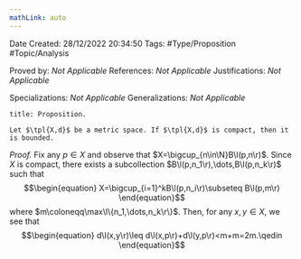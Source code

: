 ```yaml
---
mathLink: auto
---
```


<div class="topSpace"></div>

Date Created: 28/12/2022 20:34:50
Tags: #Type/Proposition #Topic/Analysis

Proved by: _Not Applicable_
References: _Not Applicable_
Justifications: _Not Applicable_

Specializations: _Not Applicable_
Generalizations: _Not Applicable_

``` ad-Proposition
title: Proposition.

Let $\tpl{X,d}$ be a metric space. If $\tpl{X,d}$ is compact, then it is bounded.

```

<i>Proof.</i> Fix any $p\in X$ and observe that $X=\bigcup_{n\in\N}B\l(p,n\r)$. Since $X$ is compact, there exists a subcollection $B\l(p,n_1\r),\dots,B\l(p,n_k\r)$ such that
$$\begin{equation}
    X=\bigcup_{i=1}^kB\l(p,n_i\r)\subseteq B\l(p,m\r)
\end{equation}$$
where $m\coloneqq\max\l\{n_1,\dots,n_k\r\}$. Then, for any $x,y\in X$, we see that
$$\begin{equation}
    d\l(x,y\r)\leq d\l(x,p\r)+d\l(y,p\r)<m+m=2m.\qedin
\end{equation}$$
